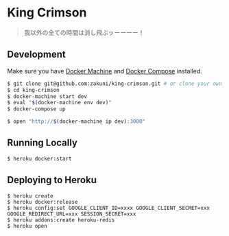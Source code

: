 # King Crimson

> 我以外の全ての時間は消し飛ぶッーーーー！

## Development

Make sure you have [Docker Machine](https://docs.docker.com/machine/) and [Docker Compose](https://docs.docker.com/compose/) installed.

```sh
$ git clone git@github.com:zakuni/king-crimson.git # or clone your own fork
$ cd king-crimson
$ docker-machine start dev
$ eval "$(docker-machine env dev)"
$ docker-compose up
```

```sh
$ open "http://$(docker-machine ip dev):3000"
```

## Running Locally

```sh
$ heroku docker:start
```

## Deploying to Heroku

```
$ heroku create
$ heroku docker:release
$ heroku config:set GOOGLE_CLIENT_ID=xxxx GOOGLE_CLIENT_SECRET=xxx GOOGLE_REDIRECT_URL=xxx SESSION_SECRET=xxx
$ heroku addons:create heroku-redis
$ heroku open
```

